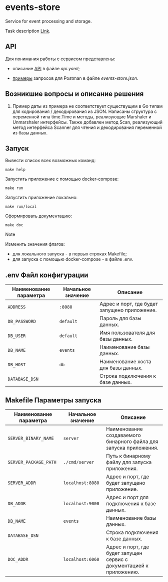 # events-store
Service for event processing and storage.

Task description [Link](https://github.com/pavlegich/events-store/blob/main/docs/SPECIFICATION.md).

## API

Для понимания работы с сервисом представлены:

- описание [API](https://github.com/pavlegich/events-store/blob/main/api.yaml) в файле _api.yaml_;

- [примеры](https://github.com/pavlegich/events-store/blob/main/events-store.json) запросов для Postman в файле _events-store.json_. 

## Возникшие вопросы и описание решения

1. Пример даты из примера не соответствует существущим в Go типам для кодирования / декодирования из JSON. Написаны структура с переменной типа time.Time и методы, реализующие Marshaler и Unmarshaler интерфейсы. Также добавлен метод Scan, реализующий метод интерфейса Scanner для чтения и декодирования переменной из базы данных.

## Запуск

Вывести список всех возможных команд:

`make help`

Запустить приложение с помощью docker-compose:

`make run`

Запустить приложение локально:

`make run/local`

Сформировать документацию:

`make doc`

> [!NOTE]
> Изменить значения флагов:
> - для локального запуска - в первых строках Makefile;
> - для запуска с помощью docker-compose - в файле .env.

## .env Файл конфигурации

| Наименование параметра | Начальное значение | Описание |
| ---------------------- | ------------------ | -------- |
| `ADDRESS` | `:8080` | Адрес и порт, где будет запущено приложение. |
| `DB_PASSWORD` | `default` | Пароль для базы данных. |
| `DB_USER` | `default` | Имя пользователя для базы данных. |
| `DB_NAME` | `events` | Наименование базы данных. |
| `DB_HOST` | `db` | Наименование хоста для базы данных. |
| `DATABASE_DSN` | | Строка подключения к базе данных. |

## Makefile Параметры запуска

| Наименование параметра | Начальное значение | Описание |
| ---------------------- | ------------------ | -------- |
| `SERVER_BINARY_NAME` | `server` | Наименование создаваемого бинарного файла для запуска приложения. |
| `SERVER_PACKAGE_PATH` | `./cmd/server` | Путь к бинарному файлу для запуска приложения. |
| `SERVER_ADDR` | `localhost:8080` | Адрес и порт, где будет запущено приложение. |
| `DB_ADDR` | `localhost:9000` | Адрес и порт для подключения к базе данных. |
| `DB_NAME` | `events` | Наименование базы данных. |
| `DATABASE_DSN` | | Строка подключения к базе данных. |
| `DOC_ADDR` | `localhost:6060` | Адрес и порт, где будет запущен сервис с документацией к приложению. |

